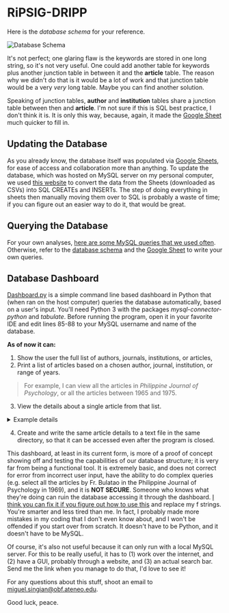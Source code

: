 # RiPSIG-DRIPP

Here is the *database schema* for your reference.

![Database Schema](https://i.imgur.com/OESeSOH.png)

It's not perfect; one glaring flaw is the keywords are stored in one long string, so it's not very useful. One could add another table for keywords plus another junction table in between it and the **article** table. The reason why we didn't do that is it would be a lot of work and that junction table would be a very *very* long table. Maybe you can find another solution.

Speaking of junction tables, **author** and **institution** tables share a junction table between then and **article**. I'm not sure if this is SQL best practice, I don't think it is. It is only this way, because, again, it made the [Google Sheet](https://docs.google.com/spreadsheets/d/1ijC5O5VKvlAwS6U5ZvrhfGXDtT_HvGbSPXe7HpQ7VPM/) much quicker to fill in.

## Updating the Database

As you already know, the database itself was populated via [Google Sheets](https://docs.google.com/spreadsheets/d/1ijC5O5VKvlAwS6U5ZvrhfGXDtT_HvGbSPXe7HpQ7VPM/), for ease of access and collaboration more than anything. To update the database, which was hosted on MySQL server on my personal computer, we used [this website](https://www.convertcsv.com/csv-to-sql.htm) to convert the data from the Sheets (downloaded as CSVs) into SQL CREATEs and INSERTs. The step of doing everything in sheets then manually moving them over to SQL is probably a waste of time; if you can figure out an easier way to do it, that would be great.

## Querying the Database

For your own analyses, [here are some MySQL queries that we used often](https://github.com/m1guel929/RiPSIG-DRIPP/edit/main/RipSig%20Queries.sql). Otherwise, refer to the [database schema](https://github.com/m1guel929/RiPSIG-DRIPP#ripsig-dripp) and the [Google Sheet](https://docs.google.com/spreadsheets/d/1ijC5O5VKvlAwS6U5ZvrhfGXDtT_HvGbSPXe7HpQ7VPM/) to write your own queries.

## Database Dashboard

[Dashboard.py](https://github.com/m1guel929/RiPSIG-DRIPP/blob/main/Dashboard.py) is a simple command line based dashboard in Python that (when ran on the host computer) queries the database automatically, based on a user's input. You'll need Python 3 with the packages *mysql-connector-python* and *tabulate*. Before running the program, open it in your favorite IDE and edit lines 85-88 to your MySQL username and name of the database.

**As of now it can:**
1. Show the user the full list of authors, journals, institutions, or articles,
2. Print a list of articles based on a chosen author, journal, institution, or range of years. 
> For example, I can view all the articles in *Philippine Journal of Psychology*, or all the articles between 1965 and 1975.
3. View the details about a single article from that list.
<details>
  <summary>Example details</summary>
<pre>
+----------------------------------------------+
| Article Title/s                              |
|----------------------------------------------|
| A Model for Filipino Work Team Effectiveness |
+----------------------------------------------+
abstract
This study utilized a sequential mixed method approach in developing a model for team effectiveness in Philippine organizations. In the first phase, qualitative data were
gathered to elicit the factors that were deemed important to creating effective teams. In the second phase, a survey composed of three factors identified in the first phase:
team member competencies, quality of relations, and leadership, was administered to 418 employees from 85 Filipino work teams from various sectors and industries. Results
revealed that the three significant predictors accounted for 60% of the variance in perceived team effectiveness. The proposed model of input-process-output was partially
supported. Results showed that quality of relations partially mediated the relationship of leadership and team member competence on perceived team effectiveness. The study
highlights the importance of social relations especially in the Philippine context and underscores the value of understanding team effectiveness from a cultural perspective.

+-----------------------+-----------------------------+
| Author                | Institution                 |
|-----------------------+-----------------------------|
| Cristina Alfariz      | Ateneo de Manila University |
| Mendiola Teng-Calleja | Ateneo de Manila University |
| Ma. Regina Hechanova  | Ateneo de Manila University |
| Ivan Jacob Pesigan    | University of Macau         |
+-----------------------+-----------------------------+
+----------------------------------+-------------------------+--------+-------------+
| Journal                          | ISSN                    |   Year | Page no/s   |
|----------------------------------+-------------------------+--------+-------------|
| Philippine Journal of Psychology | ISSN 2244-1298 (Online) |   2014 | 99-124      |
|                                  | ISSN 0115-3153 (Print)  |        |             |
+----------------------------------+-------------------------+--------+-------------+
+-------+-----------------------------------------------+
| DOI   | Access Link                                   |
|-------+-----------------------------------------------|
|       | https://core.ac.uk/download/pdf/335032312.pdf |
+-------+-----------------------------------------------+
</pre></details>

4. Create and write the same article details to a text file in the same directory, so that it can be accessed even after the program is closed.

This dashboard, at least in its current form, is more of a proof of concept showing off and testing the capabilities of our database structure; it is very far from being a functional tool. It is extremely basic, and does not correct for error from incorrect user input, have the ability to do complex queries (e.g. select all the articles by Fr. Bulatao in the Philippine Journal of Psychology in 1969), and it is **NOT SECURE**. Someone who knows what they're doing can ruin the database accessing it through the dashboard. [I think you can fix it if you figure out how to use this](https://www.btelligent.com/en/blog/best-practice-for-sql-statements-in-python/) and replace my f strings. You're smarter and less tired than me. In fact, I probably made more mistakes in my coding that I don't even know about, and I won't be offended if you start over from scratch. It doesn't have to be Python, and it doesn't have to be MySQL.

Of course, it's also not useful because it can only run with a local MySQL server. For this to be really useful, it has to (1) work over the internet, and (2) have a GUI, probably through a website, and (3) an actual search bar. Send me the link when you manage to do that, I'd love to see it!

For any questions about this stuff, shoot an email to miguel.singian@obf.ateneo.edu.

Good luck, peace.
